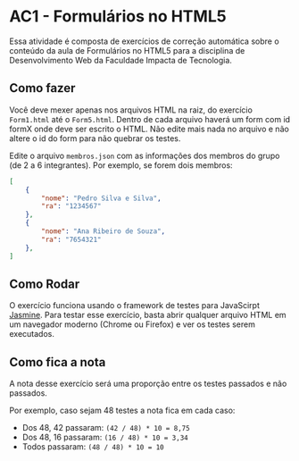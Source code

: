 # AC1 - Formulários no HTML5

Essa atividade é composta de exercícios de correção automática sobre o conteúdo da aula de Formulários no HTML5 para a disciplina de Desenvolvimento Web da Faculdade Impacta de Tecnologia.

## Como fazer

Você deve mexer apenas nos arquivos HTML na raiz, do exercício `Form1.html` até o `Form5.html`. Dentro de cada arquivo haverá um form com id formX onde deve ser escrito o HTML. Não edite mais nada no arquivo e não altere o id do form para não quebrar os testes.

Edite o arquivo `membros.json` com as informações dos membros do grupo (de 2 a 6 integrantes). Por exemplo, se forem dois membros:

```json
[
    {
        "nome": "Pedro Silva e Silva",
        "ra": "1234567"
    },
    {
        "nome": "Ana Ribeiro de Souza",
        "ra": "7654321"
    },
]
```

## Como Rodar

O exercício funciona usando o framework de testes para JavaScirpt [Jasmine](https://jasmine.github.io). Para testar esse exercício, basta abrir qualquer arquivo HTML em um navegador moderno (Chrome ou Firefox) e ver os testes serem executados.

## Como fica a nota

A nota desse exercício será uma proporção entre os testes passados e não passados.

Por exemplo, caso sejam 48 testes a nota fica em cada caso:

- Dos 48, 42 passaram: `(42 / 48) * 10 = 8,75`
- Dos 48, 16 passaram: `(16 / 48) * 10 = 3,34`
- Todos passaram: `(48 / 48) * 10 = 10`
